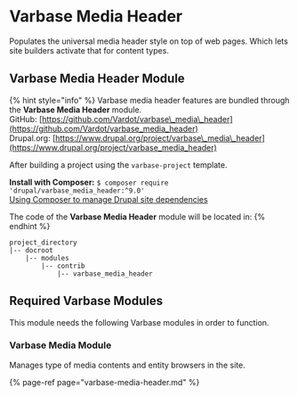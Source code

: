 # Varbase Media Header

Populates the universal media header style on top of web pages. Which lets site builders activate that for content types.

## Varbase Media Header Module

{% hint style="info" %}
Varbase media header features are bundled through the **Varbase Media Header** module.  
GitHub: [https://github.com/Vardot/varbase\_media\_header](https://github.com/Vardot/varbase_media_header)  
Drupal.org: [https://www.drupal.org/project/varbase\_media\_header](https://www.drupal.org/project/varbase_media_header)

After building a project using the `varbase-project` template.

**Install with Composer:** `$ composer require 'drupal/varbase_media_header:^9.0'`  
[Using Composer to manage Drupal site dependencies](https://www.drupal.org/docs/develop/using-composer/using-composer-to-manage-drupal-site-dependencies)

The code of the **Varbase Media Header** module will be located in:
{% endhint %}

```text
project_directory
|-- docroot
    |-- modules
        |-- contrib
            |-- varbase_media_header
```

## Required Varbase Modules

This module needs the following Varbase modules in order to function.

### Varbase Media Module

Manages type of media contents and entity browsers in the site.

{% page-ref page="varbase-media-header.md" %}





